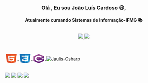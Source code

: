 <div align="center">
   <p>
     <h3> Olá , Eu sou João Luís Cardoso 😃, </h3>
     <h4> Atualmente cursando Sistemas de Informação-IFMG 📚 </h4>
  </p>
</div>

## 

<div align="center">
  <a href="https://github.com/JoaoLuisC">
  <img height="150em" src="https://github-readme-stats.vercel.app/api?username=JoaoLuisC&show_icons=true&theme=vue-dark&include_all_commits=true&count_private=true"/>
  <img height="150em" src="https://github-readme-stats.vercel.app/api/top-langs/?username=JoaoLuisC&layout=compact&langs_count=7&theme=vue-dark"/>  
  <br>
</div>
   
## 
   
 <div style="display: inline_block"><br>
    
  <img align="center" alt="Jaulis-HTML" height="30" width="40" src="https://raw.githubusercontent.com/devicons/devicon/master/icons/html5/html5-original.svg">
  <img align="center" alt="Jaulis-CSS" height="30" width="40" src="https://raw.githubusercontent.com/devicons/devicon/master/icons/css3/css3-original.svg">
  <img align="center" alt="Jaulis-Csharp" height="30" width="40" src="https://raw.githubusercontent.com/devicons/devicon/master/icons/csharp/csharp-original.svg">
  <img align="center" alt="Jaulis-Csharp" height="30" width="40" src="https://cdn.jsdelivr.net/gh/devicons/devicon/icons/c/c-original.svg"> 
  
</div>

   ##
   
<div> 
   <a href="https://instagram.com/cardoso.joaoluis" target="_blank"><img src="https://img.shields.io/badge/Instagram-E4405F?style=for-the-badge&logo=instagram&logoColor=white" target="_blank"></a>
 <a href="https://discord.gg/5QuaabT" target="_blank"><img src="https://img.shields.io/badge/Discord-7289DA?style=for-the-badge&logo=discord&logoColor=white" target="_blank"></a> 
  <a href = "mailto:joao.lc12@hotmail.com"><img src="https://img.shields.io/badge/Microsoft_Outlook-0078D4?style=for-the-badge&logo=microsoft-outlook&logoColor=white" target="_blank"></a>
  <a href="https://www.linkedin.com/in/joão-luís-cardoso-97181b21b/" target="_blank"><img src="https://img.shields.io/badge/-LinkedIn-%230077B5?style=for-the-badge&logo=linkedin&logoColor=white" target="_blank"></a> 
 
</div>



